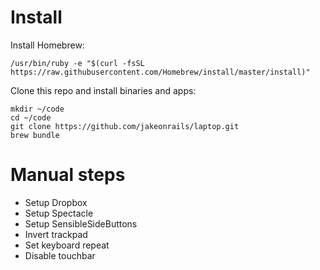 # Install

Install Homebrew:

```
/usr/bin/ruby -e "$(curl -fsSL https://raw.githubusercontent.com/Homebrew/install/master/install)"
```

Clone this repo and install binaries and apps:

```
mkdir ~/code
cd ~/code
git clone https://github.com/jakeonrails/laptop.git
brew bundle
```

# Manual steps

- Setup Dropbox
- Setup Spectacle
- Setup SensibleSideButtons
- Invert trackpad
- Set keyboard repeat
- Disable touchbar
